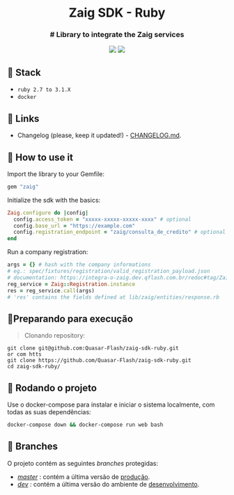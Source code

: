 <h1 align="center">Zaig SDK - Ruby</h1>

<h3 align="center">
  # Library to integrate the Zaig services
</h3>

<p align="center">
  <a href="https://github.com/Quasar-Flash/zaig-sdk-ruby/actions/workflows/tests.yml"><img src="https://github.com/Quasar-Flash/zaig-sdk-ruby/actions/workflows/tests.yml/badge.svg" /></a>
  <a href="https://github.com/Quasar-Flash/zaig-sdk-ruby/actions/workflows/release.yml"><img src="https://github.com/Quasar-Flash/zaig-sdk-ruby/actions/workflows/release.yml/badge.svg" /></a>
</p>

## :rocket: Stack

* `ruby 2.7 to 3.1.X`
* `docker`

## :link: Links

* Changelog (please, keep it updated!) - [CHANGELOG.md](CHANGELOG.md).

## 🏃 How to use it

Import the library to your Gemfile:

```ruby
gem "zaig"
```

Initialize the sdk with the basics:

```ruby
Zaig.configure do |config|
  config.access_token = "xxxxx-xxxxx-xxxxx-xxxx" # optional
  config.base_url = "https://example.com"
  config.registration_endpoint = "zaig/consulta_de_credito" # optional
end
```

Run a company registration:

```ruby
args = {} # hash with the company informations
# eg.: spec/fixtures/registration/valid_registration_payload.json
# documentation: https://integra-o-zaig.dev.qflash.com.br/redoc#tag/Zaig
reg_service = Zaig::Registration.instance
res = reg_service.call(args)
# 'res' contains the fields defined at lib/zaig/entities/response.rb
```

## 🏃Preparando para execução

> Clonando repository:

```shell
git clone git@github.com:Quasar-Flash/zaig-sdk-ruby.git
or com htts
git clone https://github.com/Quasar-Flash/zaig-sdk-ruby.git
cd zaig-sdk-ruby/
```

## :train2: Rodando o projeto

Use o docker-compose para instalar e iniciar o sistema localmente, com todas as suas dependências:

```bash
docker-compose down && docker-compose run web bash
```

## :evergreen_tree: Branches

O projeto contém as seguintes _branches_ protegidas:

* [_master_](https://github.com/Quasar-Flash/zaig-sdk-ruby/tree/master) : contém a última versão de [produção](https://qflash.com.br/).
* [_dev_](https://github.com/Quasar-Flash/zaig-sdk-ruby/tree/dev) : contém a última versão do ambiente de [desenvolvimento](https://quasar-flash-staging.herokuapp.com/).
